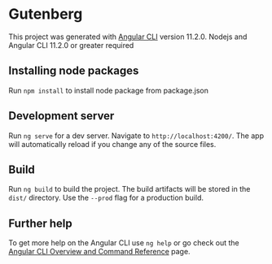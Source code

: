 # Gutenberg

This project was generated with [Angular CLI](https://github.com/angular/angular-cli) version 11.2.0.
Nodejs and Angular CLI 11.2.0 or greater required

## Installing node packages
Run `npm install` to install node package from package.json

## Development server

Run `ng serve` for a dev server. Navigate to `http://localhost:4200/`. The app will automatically reload if you change any of the source files.

## Build

Run `ng build` to build the project. The build artifacts will be stored in the `dist/` directory. Use the `--prod` flag for a production build.

## Further help

To get more help on the Angular CLI use `ng help` or go check out the [Angular CLI Overview and Command Reference](https://angular.io/cli) page.

